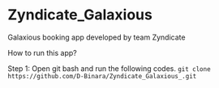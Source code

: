 # Zyndicate_Galaxious
Galaxious booking app developed by team Zyndicate

How to run this app?

Step 1: Open git bash and run the following codes.
				```
				git clone https://github.com/D-Binara/Zyndicate_Galaxious_.git
				```
